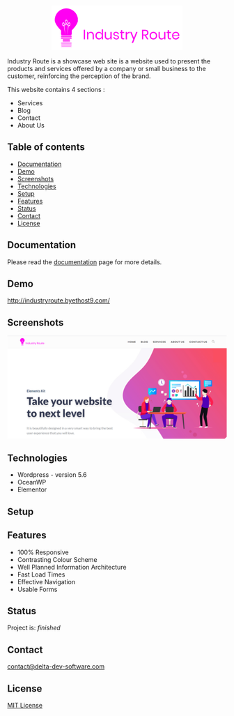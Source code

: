 <p align="center">
<img  src="logo.png"/>
</p>


Industry Route is a showcase web site is a website used to present the products and services offered by a company or small business to the customer, reinforcing the perception of the brand.

This website contains 4 sections : 
 - Services
 - Blog
 - Contact
 - About Us

## Table of contents
* [Documentation](#general-info)
* [Demo](#demo)
* [Screenshots](#screenshots)
* [Technologies](#technologies)
* [Setup](#setup)
* [Features](#features)
* [Status](#status)
* [Contact](#contact)
* [License](#license)

## Documentation
Please read the [documentation](https://github.com/aniskchaou/INDUSTRY-ROUTE-CMS/wiki) page for more details.
## Demo
http://industryroute.byethost9.com/
## Screenshots
<p align="center">
<img  src="screenshot.png"/>
<p>

## Technologies
* Wordpress - version 5.6
* OceanWP
* Elementor

## Setup

## Features
 - 100% Responsive
 - Contrasting Colour Scheme
 - Well Planned Information Architecture
 - Fast Load Times
 - Effective Navigation
 - Usable Forms
## Status
Project is: _finished_
## Contact
contact@delta-dev-software.com
## License
<a href="license.txt">MIT License</a>
